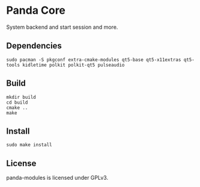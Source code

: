 # Panda Core

System backend and start session and more.

## Dependencies

```shell
sudo pacman -S pkgconf extra-cmake-modules qt5-base qt5-x11extras qt5-tools kidletime polkit polkit-qt5 pulseaudio
```

## Build

```shell
mkdir build
cd build
cmake ..
make
```

## Install

```shell
sudo make install
```

## License

panda-modules is licensed under GPLv3.
